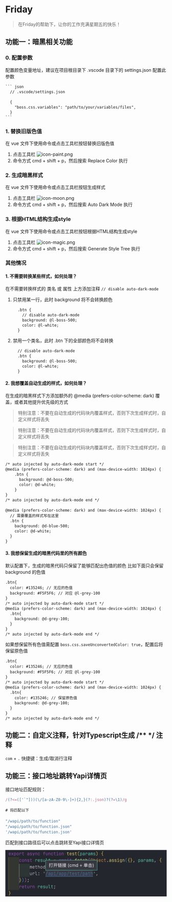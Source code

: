 # Friday

> 在Friday的帮助下，让你的工作充满星期五的快乐！

## 功能一：暗黑相关功能

### 0. 配置参数

配置颜色变量地址，建议在项目根目录下 .vscode 目录下的 settings.json 配置此参数

    ``` json
      // .vscode/settings.json

      {
        "boss.css.variables": "path/to/your/variables/files",
      }
    ```

### 1. 替换旧版色值

在 vue 文件下使用命令或点击工具栏按钮替换旧版色值

1. 点击工具栏 ![icon-paint.png](https://img.bosszhipin.com/static/file/2022/hoj7lgvsyq1662101737648.png)
2. 命令方式 cmd + shift + p，然后搜索 Replace Color 执行

### 2. 生成暗黑样式

在 vue 文件下使用命令或点击工具栏按钮生成样式

1. 点击工具栏 ![icon-moon.png](https://img.bosszhipin.com/static/file/2022/hqa0pjvq141661917538860.png)
2. 命令方式 cmd + shift + p，然后搜索 Auto Dark Mode 执行

### 3. 根据HTML结构生成style

在 vue 文件下使用命令或点击工具栏按钮根据HTML结构生成style

1. 点击工具栏 ![icon-magic.png](https://img.bosszhipin.com/static/file/2022/ctpn9qy8p01663578433077.png)
2. 命令方式 cmd + shift + p，然后搜索 Generate Style Tree 执行

### 其他情况

#### 1. 不需要转换某些样式，如何处理？

在不需要转换样式的 类名 或 属性 上方添加注释 `// disable auto-dark-mode`

1. 只禁用某一行，此时 background 将不会转换颜色

    ``` less
      .btn {
        // disable auto-dark-mode
        background: @l-boss-500;
        color: @l-white;
      }
    ```

2. 禁用一个类名，此时 .btn 下的全部颜色将不会转换

    ``` less
      // disable auto-dark-mode
      .btn {
        background: @l-boss-500;
        color: @l-white;
      }
    ```

#### 2. 我想覆盖自动生成的样式，如何处理？

在生成的暗黑样式下方添加额外的 @media (prefers-color-scheme: dark) 覆盖，或者其他提升优先级的方式

> 特别注意：不要在自动生成的代码块内覆盖样式，否则下次生成样式时，自定义样式将丢失

> 特别注意：不要在自动生成的代码块内覆盖样式，否则下次生成样式时，自定义样式将丢失

> 特别注意：不要在自动生成的代码块内覆盖样式，否则下次生成样式时，自定义样式将丢失

``` less
/* auto injected by auto-dark-mode start */
@media (prefers-color-scheme: dark) and (max-device-width: 1024px) {
    .btn {
      background: @d-boss-500;
      color: @d-white;
    }
}
/* auto injected by auto-dark-mode end */

@media (prefers-color-scheme: dark) and (max-device-width: 1024px) {
  // 需要覆盖的样式写在这里
  .btn {
    background: @d-blue-500;
    color: @d-white;
  }
}
```

#### 3. 我想保留生成的暗黑代码里的所有颜色

默认配置下，生成的暗黑代码只保留了能够匹配出色值的颜色
比如下面只会保留 background 的色值

``` less
.btn{
  color: #135246; // 无应的色值
  background: #F5F5F6; // 对应 @l-grey-100
}
/* auto injected by auto-dark-mode start */
@media (prefers-color-scheme: dark) and (max-device-width: 1024px) {
  .btn{
    background: @d-grey-100;
  }
}
/* auto injected by auto-dark-mode end */
```

如果想保留所有色值需配置 `boss.css.saveUnconvertedColor: true`，配置后将保留原色值

``` less
.btn{
  color: #135246; // 无应的色值
  background: #F5F5F6; // 对应 @l-grey-100
}
/* auto injected by auto-dark-mode start */
@media (prefers-color-scheme: dark) and (max-device-width: 1024px) {
  .btn{
    color: #135246; // 保留原色值
    background: @d-grey-100;
  }
}
/* auto injected by auto-dark-mode end */
```

## 功能二：自定义注释，针对Typescript生成 /**  */ 注释

`com` + `.` 快捷键：生成/取消行注释

## 功能三：接口地址跳转Yapi详情页

接口地址匹配规则：

``` js
/(?<=(['`"]))(\/[a-zA-Z0-9\-]+){2,}(?:.json)?(?=\1)/g

# 将匹配以下

"/wapi/path/to/function"
"/wapi/path/to/function.json"
'/wapi/path/to/function.json'
```

匹配到接口路径后可以点击跳转至Yapi接口详情页

![example](./src/assets/images/yapi-link.png)
